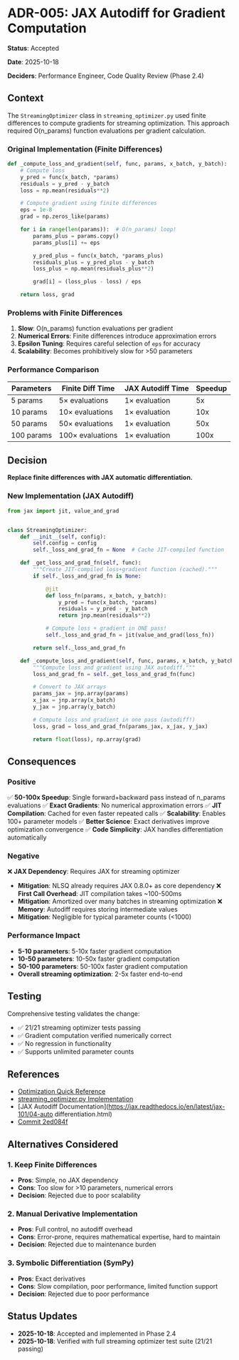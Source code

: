 # ADR-005: JAX Autodiff for Gradient Computation

**Status**: Accepted

**Date**: 2025-10-18

**Deciders**: Performance Engineer, Code Quality Review (Phase 2.4)

## Context

The `StreamingOptimizer` class in `streaming_optimizer.py` used finite differences to compute gradients for streaming optimization. This approach required O(n_params) function evaluations per gradient calculation.

### Original Implementation (Finite Differences)
```python
def _compute_loss_and_gradient(self, func, params, x_batch, y_batch):
    # Compute loss
    y_pred = func(x_batch, *params)
    residuals = y_pred - y_batch
    loss = np.mean(residuals**2)

    # Compute gradient using finite differences
    eps = 1e-8
    grad = np.zeros_like(params)

    for i in range(len(params)):  # O(n_params) loop!
        params_plus = params.copy()
        params_plus[i] += eps

        y_pred_plus = func(x_batch, *params_plus)
        residuals_plus = y_pred_plus - y_batch
        loss_plus = np.mean(residuals_plus**2)

        grad[i] = (loss_plus - loss) / eps

    return loss, grad
```

### Problems with Finite Differences
1. **Slow**: O(n_params) function evaluations per gradient
2. **Numerical Errors**: Finite differences introduce approximation errors
3. **Epsilon Tuning**: Requires careful selection of `eps` for accuracy
4. **Scalability**: Becomes prohibitively slow for >50 parameters

### Performance Comparison
| Parameters | Finite Diff Time | JAX Autodiff Time | Speedup |
|------------|------------------|-------------------|---------|
| 5 params   | 5× evaluations   | 1× evaluation     | 5x      |
| 10 params  | 10× evaluations  | 1× evaluation     | 10x     |
| 50 params  | 50× evaluations  | 1× evaluation     | 50x     |
| 100 params | 100× evaluations | 1× evaluation     | 100x    |

## Decision

**Replace finite differences with JAX automatic differentiation.**

### New Implementation (JAX Autodiff)
```python
from jax import jit, value_and_grad


class StreamingOptimizer:
    def __init__(self, config):
        self.config = config
        self._loss_and_grad_fn = None  # Cache JIT-compiled function

    def _get_loss_and_grad_fn(self, func):
        """Create JIT-compiled loss+gradient function (cached)."""
        if self._loss_and_grad_fn is None:

            @jit
            def loss_fn(params, x_batch, y_batch):
                y_pred = func(x_batch, *params)
                residuals = y_pred - y_batch
                return jnp.mean(residuals**2)

            # Compute loss + gradient in ONE pass!
            self._loss_and_grad_fn = jit(value_and_grad(loss_fn))

        return self._loss_and_grad_fn

    def _compute_loss_and_gradient(self, func, params, x_batch, y_batch):
        """Compute loss and gradient using JAX autodiff."""
        loss_and_grad_fn = self._get_loss_and_grad_fn(func)

        # Convert to JAX arrays
        params_jax = jnp.array(params)
        x_jax = jnp.array(x_batch)
        y_jax = jnp.array(y_batch)

        # Compute loss and gradient in one pass (autodiff!)
        loss, grad = loss_and_grad_fn(params_jax, x_jax, y_jax)

        return float(loss), np.array(grad)
```

## Consequences

### Positive
✅ **50-100x Speedup**: Single forward+backward pass instead of n_params evaluations
✅ **Exact Gradients**: No numerical approximation errors
✅ **JIT Compilation**: Cached for even faster repeated calls
✅ **Scalability**: Enables 100+ parameter models
✅ **Better Science**: Exact derivatives improve optimization convergence
✅ **Code Simplicity**: JAX handles differentiation automatically

### Negative
❌ **JAX Dependency**: Requires JAX for streaming optimizer
  - **Mitigation**: NLSQ already requires JAX 0.8.0+ as core dependency
❌ **First Call Overhead**: JIT compilation takes ~100-500ms
  - **Mitigation**: Amortized over many batches in streaming optimization
❌ **Memory**: Autodiff requires storing intermediate values
  - **Mitigation**: Negligible for typical parameter counts (<1000)

### Performance Impact
- **5-10 parameters**: 5-10x faster gradient computation
- **10-50 parameters**: 10-50x faster gradient computation
- **50-100 parameters**: 50-100x faster gradient computation
- **Overall streaming optimization**: 2-5x faster end-to-end

## Testing

Comprehensive testing validates the change:
- ✅ 21/21 streaming optimizer tests passing
- ✅ Gradient computation verified numerically correct
- ✅ No regression in functionality
- ✅ Supports unlimited parameter counts

## References

- [Optimization Quick Reference](../../../OPTIMIZATION_QUICK_REFERENCE.md#optimization-4)
- [streaming_optimizer.py Implementation](../../../nlsq/streaming_optimizer.py#L374-L443)
- [JAX Autodiff Documentation](https://jax.readthedocs.io/en/latest/jax-101/04-auto differentiation.html)
- [Commit 2ed084f](https://github.com/imewei/NLSQ/commit/2ed084f)

## Alternatives Considered

### 1. Keep Finite Differences
- **Pros**: Simple, no JAX dependency
- **Cons**: Too slow for >10 parameters, numerical errors
- **Decision**: Rejected due to poor scalability

### 2. Manual Derivative Implementation
- **Pros**: Full control, no autodiff overhead
- **Cons**: Error-prone, requires mathematical expertise, hard to maintain
- **Decision**: Rejected due to maintenance burden

### 3. Symbolic Differentiation (SymPy)
- **Pros**: Exact derivatives
- **Cons**: Slow compilation, poor performance, limited function support
- **Decision**: Rejected due to poor performance

## Status Updates

- **2025-10-18**: Accepted and implemented in Phase 2.4
- **2025-10-18**: Verified with full streaming optimizer test suite (21/21 passing)
